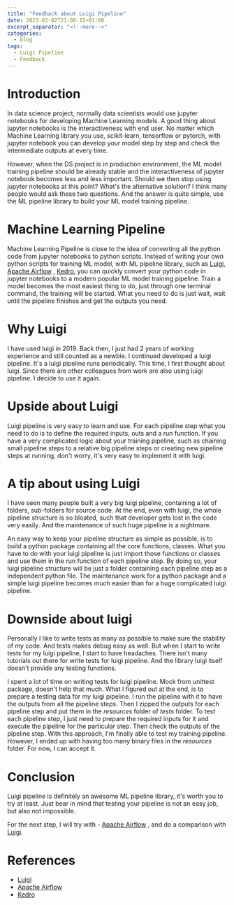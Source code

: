 ```yaml
---
title: "Feedback about Luigi Pipeline"
date: 2023-03-02T21:08:15+01:00
excerpt_separator: "<!--more-->"
categories:
  - blog
tags:
  - Luigi Pipeline
  - Feedback
---
```


# Introduction

In data science project, normally data scientists would use jupyter notebooks for developing Machine Learning
models. A good thing about jupyter notebooks is the interactiveness with end user. No matter which Machine Learning 
library you use, scikit-learn, tensorflow or pytorch, with jupyter notebook you can develop your model step by step
and check the intermediate outputs at every time. 

However, when the DS project is in production environment, the ML model training pipeline should be already stable 
and the interactiveness of jupyter notebook becomes less and less important. Should we then stop using jupyter notebooks
at this point? What's the alternative solution? I think many people would ask these two questions. And the answer is quite simple,
use the ML pipeline library to build your ML model training pipeline. 

# Machine Learning Pipeline
Machine Learning Pipeline is close to the idea of converting all the python code from jupyter notebooks to python scripts.
Instead of writing your own python scripts for training ML model, with ML pipeline library, such as 
[Luigi](https://github.com/spotify/luigi), [Apache Airflow](https://www.google.com/url?sa=t&rct=j&q=&esrc=s&source=web&cd=&cad=rja&uact=8&ved=2ahUKEwjv18jvn779AhWAYPEDHZhUCDYQFnoECAsQAQ&url=https%3A%2F%2Fairflow.apache.org%2F&usg=AOvVaw388kHRAT6nV9AH5zbkuDlv)
,
[Kedro](https://www.google.com/url?sa=t&rct=j&q=&esrc=s&source=web&cd=&cad=rja&uact=8&ved=2ahUKEwi--JP7n779AhXtSfEDHTuzD-8QFnoECAkQAQ&url=https%3A%2F%2Fkedro.org%2F&usg=AOvVaw0JWG6cOFLtdy93D5ohUxle), you can quickly convert your python code in jupyter notebooks to a modern popular ML model training pipeline. Train 
a model becomes the most easiest thing to do, just through one terminal command, the training will be started. What you need
to do is just wait, wait until the pipeline finishes and get the outputs you need. 

# Why Luigi
I have used luigi in 2019. Back then, I just had 2 years of working experience and still counted as a newbie.
I continued developed a luigi pipeline. It's a luigi pipeline runs periodically. This time, I first thought about luigi.
Since there are other colleagues from work are also using luigi pipeline. I decide to use it again.

# Upside about Luigi
Luigi pipeline is very easy to learn and use. For each pipeline step what you need to do is to define the required inputs,
outs and a run function. If you have a very complicated logic about your training pipeline, such as chaining small pipeline
steps to a relative big pipeline steps or creating new pipeline steps at running, don't worry, it's very easy to implement 
it with luigi. 

# A tip about using Luigi
I have seen many people built a very big luigi pipeline, containing a lot of folders, sub-folders for source code. At the 
end, even with luigi, the whole pipeline structure is so bloated, such that developer gets lost in the code very easily.
And the maintenance of such huge pipeline is a nightmare. 

An easy way to keep your pipeline structure as simple as possible, is to build a python package containing all the core
functions, classes. What you have to do with your luigi pipeline is just import those functions or classes and use them
in the run function of each pipeline step. By doing so, your luigi pipeline structure will be just a folder containing each
pipeline step as a independent python file. The maintenance work for a python package and a simple luigi pipeline becomes 
much easier than for a huge complicated luigi pipeline. 

# Downside about luigi
Personally I like to write tests as many as possible to make sure the stability of my code. And tests makes debug easy
as well. But when I start to write tests for my luigi pipeline, I start to have headaches. There isn't many tutorials 
out there for write tests for luigi pipeline. And the library luigi itself doesn't provide any testing functions. 

I spent a lot of time on writing tests for luigi pipeline. Mock from unittest package, doesn't help that much. What I figured 
out at the end, is to prepare a testing data for my luigi pipeline. I run the pipeline with it to have the outputs from
all the pipeline steps. Then I zipped the outputs for each pipeline step and put them in the _resources_ folder of _tests_ folder.
To test each pipeline step, I just need to prepare the required inputs for it and execute the pipeline for the particular step.
Then check the outputs of the pipeline step. With this approach, I'm finally able to test my training pipeline. However,
I ended up with having too many binary files in the _resources_ folder. For now, I can accept it. 

# Conclusion
Luigi pipeline is definitely an awesome ML pipeline library, it's worth you to try at least. Just bear in mind that testing
your pipeline is not an easy job, but also not impossible. 

For the next step, I will try with - [Apache Airflow](https://www.google.com/url?sa=t&rct=j&q=&esrc=s&source=web&cd=&cad=rja&uact=8&ved=2ahUKEwjv18jvn779AhWAYPEDHZhUCDYQFnoECAsQAQ&url=https%3A%2F%2Fairflow.apache.org%2F&usg=AOvVaw388kHRAT6nV9AH5zbkuDlv)
, and do a comparison with [Luigi](https://github.com/spotify/luigi).  

# References
- [Luigi](https://github.com/spotify/luigi)
- [Apache Airflow](https://www.google.com/url?sa=t&rct=j&q=&esrc=s&source=web&cd=&cad=rja&uact=8&ved=2ahUKEwjv18jvn779AhWAYPEDHZhUCDYQFnoECAsQAQ&url=https%3A%2F%2Fairflow.apache.org%2F&usg=AOvVaw388kHRAT6nV9AH5zbkuDlv)
- [Kedro](https://www.google.com/url?sa=t&rct=j&q=&esrc=s&source=web&cd=&cad=rja&uact=8&ved=2ahUKEwi--JP7n779AhXtSfEDHTuzD-8QFnoECAkQAQ&url=https%3A%2F%2Fkedro.org%2F&usg=AOvVaw0JWG6cOFLtdy93D5ohUxle)